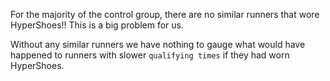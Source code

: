 For the majority of the control group, there are no similar runners that wore HyperShoes!! This is a big problem for us. 

Without any similar runners we have nothing to gauge what would have happened to runners with slower `qualifying times` if they had worn HyperShoes. 


